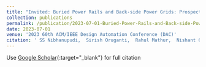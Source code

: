 ```yaml
---
title: "Invited: Buried Power Rails and Back-side Power Grids: Prospects and Challenges"
collection: publications
permalink: /publication/2023-07-01-Buried-Power-Rails-and-Back-side-Power-Grids-Prospects-and-Challenges
date: 2023-07-01
venue: '2023 60th ACM/IEEE Design Automation Conference (DAC)'
citation: ' SS Nibhanupudi,  Sirish Oruganti,  Rahul Mathur,  Nishant Gupta,  Meizhi Wang,  Jaydeep Kulkarni, &quot;Buried Power Rails and Back-side Power Grids: Prospects and Challenges.&quot; 2023 60th ACM/IEEE Design Automation Conference (DAC), 2023.'
---
```

Use [Google Scholar](https://scholar.google.com/scholar?q=Buried+Power+Rails+and+Back+side+Power+Grids:+Prospects+and+Challenges){:target="_blank"} for full citation